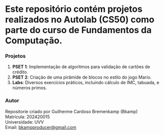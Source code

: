 # Este repositório contém projetos realizados no Autolab (CS50) como parte do curso de Fundamentos da Computação.

### Projetos

1. **PSET 1**: Implementação de algoritmos para validação de cartões de crédito.
2. **PSET 2**: Criação de uma pirâmide de blocos no estilo do jogo Mario.
3. **Labs**: Diversos exercícios práticos, incluindo cálculo de IMC, tabuada, e números primos.

### Autor

Repositorie criado por Guilherme Cardoso Bremenkamp (Bkamp)  
Matrícula: 202420015  
Universidade: UVV  
Email: bkampproducer@gmail.com